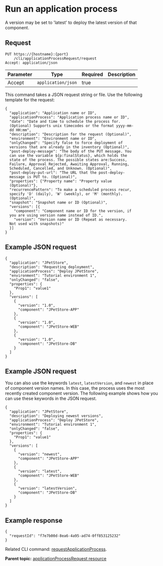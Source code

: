 # Run an application process

A version may be set to 'latest' to deploy the latest version of that component.

## Request

```
PUT https://{hostname}:{port}
    /cli/applicationProcessRequest/request
Accept: application/json

```

|Parameter|Type|Required|Description|
|---------|----|--------|-----------|
|Accept|`application/json`|true| |

This command takes a JSON request string or file. Use the following template for the request:

```
{
  "application": "Application name or ID",
  "applicationProcess": "Application process name or ID",
  "date": "Date and time to schedule the process for. 
  (Optional) Supports unix timecodes or the format yyyy-mm-
  dd HH:mm",
  "description": "Description for the request (Optional)",
  "environment": "Environment name or ID",
  "onlyChanged": "Specify false to force deployment of 
  versions that are already in the inventory (Optional)",
  "post-deploy-message": "The body of the PUT message. You 
  can use the variable ${p:finalStatus}, which holds the 
  state of the process. The possible states are:Success, 
  Failure, Approval Rejected, Awaiting Approval, Running, 
  Scheduled, Cancelled, and Unknown. (Optional)",
  "post-deploy-put-url": "The URL that the post-deploy-
  message is PUT to. (Optional)",
  "properties": {"Property name": "Property value 
  (Optional)"},
  "recurrencePattern": "To make a scheduled process recur, 
  specify 'D' (daily), 'W' (weekly), or 'M' (monthly). 
  (Optional)",
  "snapshot": "Snapshot name or ID (Optional)",
  "versions": [{
    "component": "Component name or ID for the version, if 
  you are using version name instead of ID.",
    "version": "Version name or ID (Repeat as necessary. 
  Not used with snapshots)"
  }]
}

```

## Example JSON request

```
{
  "application": "JPetStore",
  "description": "Requesting deployment",
  "applicationProcess": "Deploy JPetStore",
  "environment": "Tutorial environment 1",
  "onlyChanged": "false",
  "properties": {
    "Prop1": "value1"
  },
  "versions": [
    {
      "version": "1.0",
      "component": "JPetStore-APP"
    },
    {
      "version": "1.0",
      "component": "JPetStore-WEB"
    },
    {
      "version": "1.0",
      "component": "JPetStore-DB"
    }
  ]
}
```

## Example JSON request

You can also use the keywords `latest`, `latestVersion`, and `newest` in place of component version names. In this case, the process uses the most recently created component version. The following example shows how you can use these keywords in the JSON request.

```
{
  "application": "JPetStore",
  "description": "Deploying newest versions",
  "applicationProcess": "Deploy JPetStore",
  "environment": "Tutorial environment 1",
  "onlyChanged": "false",
  "properties": {
    "Prop1": "value1"
  },
  "versions": [
    {
      "version": "newest",
      "component": "JPetStore-APP"
    },
    {
      "version": "latest",
      "component": "JPetStore-WEB"
    },
    {
      "version": "latestVersion",
      "component": "JPetStore-DB"
    }
  ]
}
```

## Example response

```
{
  "requestId": "f7e7b00d-8ea6-4a95-ad74-0ff853125232"
}
```

Related CLI command: [requestApplicationProcess](udclient_requestapplicationprocess.md).

**Parent topic:** [applicationProcessRequest resource](../../com.udeploy.api.doc/topics/rest_cli_applicationprocessrequest.md)

